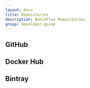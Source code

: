 ```yaml
---
layout: docs
title: Repositories
description: BenchFlow Repositories
group: developer-guide
---
```


## GitHub

## Docker Hub

## Bintray